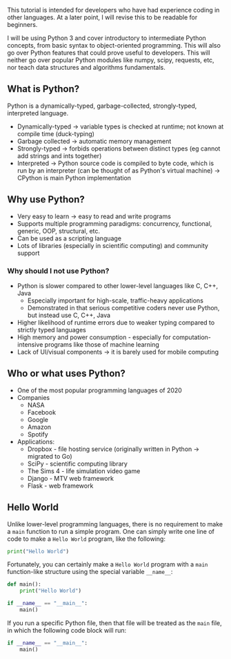 This tutorial is intended for developers who have had experience coding in other languages. At a later point, I will revise this to be readable for beginners. 

I will be using Python 3 and cover introductory to intermediate Python concepts, from basic syntax to object-oriented programming. This will also go over Python features that could prove useful to developers. This will neither go over popular Python modules like numpy, scipy, requests, etc, nor teach data structures and algorithms fundamentals.

## What is Python?

Python is a dynamically-typed, garbage-collected, strongly-typed, interpreted language.

- Dynamically-typed -> variable types is checked at runtime; not known at compile time (duck-typing)
- Garbage collected -> automatic memory management
- Strongly-typed -> forbids operations between distinct types (eg cannot add strings and ints together)
- Interpreted -> Python source code is compiled to byte code, which is run by an interpreter (can be thought of as Python's virtual machine) -> CPython is main Python implementation
## Why use Python?
- Very easy to learn -> easy to read and write programs
- Supports multiple programming paradigms: concurrency, functional, generic, OOP, structural, etc.
- Can be used as a scripting language
- Lots of libraries (especially in scientific computing) and community support
### Why should I not use Python?
- Python is slower compared to other lower-level languages like C, C++, Java
    - Especially important for high-scale, traffic-heavy applications
    - Demonstrated in that serious competitive coders never use Python, but instead use C, C++, Java
- Higher likelihood of runtime errors due to weaker typing compared to strictly typed languages
- High memory and power consumption - especially for computation-intensive programs like those of machine learning
- Lack of UI/visual components -> it is barely used for mobile computing

## Who or what uses Python?
- One of the most popular programming languages of 2020
- Companies
    - NASA
    - Facebook
    - Google
    - Amazon
    - Spotify
- Applications:
    - Dropbox - file hosting service (originally written in Python -> migrated to Go)
    - SciPy - scientific computing library
    - The Sims 4 - life simulation video game
    - Django - MTV web framework
    - Flask - web framework

## Hello World
Unlike lower-level programming languages, there is no requirement to make a `main` function to run a simple program. One can simply write one line of code to make a `Hello World` program, like the following:
``` python
print("Hello World")
```
Fortunately, you can certainly make a `Hello World` program with a `main` function-like structure using the special variable `__name__`:
``` python
def main():
    print("Hello World")

if __name__ == "__main__":
    main()
```
If you run a specific Python file, then that file will be treated as the `main` file, in which the following code block will run:
```python
if __name__ == "__main__":
    main()
```
